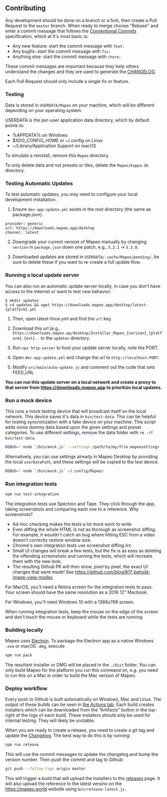 ## Contributing
Any development should be done on a branch or a fork, then create a Pull Request to the `master` branch. When ready to merge choose "Rebase" and enter a commit message that follows the [Conventional Commits](https://www.conventionalcommits.org/en/v1.0.0-beta.4/#examples) specification, which at it's most basic is:

* Any new feature: start the commit message with `feat: `
* Any bugfix: start the commit message with `fix: `
* Anything else: start the commit message with `chore: `

These commit messages are important because they help others understand the changes and they are used to generate the [CHANGELOG](CHANGELOG.md).

Each Pull Request should only include a single fix or feature.

### Testing

Data is stored in `USERDATA/Mapeo` on your machine, which will be different
depending on your operating system.

USERDATA is the per-user application data directory, which by default points to:
  * %APPDATA% on Windows
  * $XDG_CONFIG_HOME or ~/.config on Linux
  * ~/Library/Application Support on macOS

To simulate a reinstall, remove this `Mapeo` directory.

To only delete data and not presets or tiles, delete the `Mapeo/kappa.db`
directory.

### Testing Automatic Updates

To test automatic updates, you may need to configure your local development
installation. 

1. Ensure `dev-app-update.yml` exists in the root directory (the same as
package.json).

```
provider: generic
url: https://downloads.mapeo.app/desktop
channel: latest
```

2. Downgrade your current version of Mapeo manually by changing `version` in
   `package.json` down one patch, e.g., `5.2.1` -> `5.2.0`.

3. Downloaded updates are stored in `USERDATA/.cache/Mapeo/pending/`, be sure
   to delete these if you want to re-create a full update flow.


### Running a local update server

You can also run an automatic update server locally, in case you don't have access to
the Internet or want to test new behavior:

```
$ mkdir updates
$ cd updates && wget https://downloads.mapeo.app/desktop/latest-{platform}.yml 
```

1. Then, open latest-linux.yml and find the `url` key. 

2. Download this url (e.g., `https://downloads.mapeo.ap/desktop/Installar_Mapeo_{version}_{platform}.{ext}..` to the `updates` directory. 

3. Run `npx http-server` to host your update server locally, note the
   PORT.

4. Open `dev-app-update.yml` and change the url to `http://localhost:PORT`. 
5. Modify `src/main/auto-update.js` and comment out the code that sets FEED_URL

**You can run this update server on a local network and create a proxy to that
server from https://downloads.mapeo.app to prioritize local updates.** 

### Run a mock device

This runs a mock testing device that will broadcast itself on the local
network. This device saves it's data in `bin/test-data`. This can be helpful
for testing syncronization with a fake device on your machine.  This script
adds some dummy data based upon the given settings and preset categories. To use
different settings, remove the data folder with `rm -rf bin/test-data`. 

```sh
DEBUG=* node `/bin/mock.js` --settings /path/to/my/file.mapeosettings
```


Alternatively, you can use settings already in Mapeo Desktop by providing the
local `userDataPath`, and these settings will be copied to the test device. 

```sh
DEBUG=* node `/bin/mock.js` ~/.config/Mapeo/
```


### Run integration tests

```sh
npm run test-integration
```

The integration tests use Spectron and Tape. They click through the app, taking screenshots and
comparing each one to a reference. Why screenshots?

* Ad-hoc checking makes the tests a lot more work to write
* Even diffing the whole HTML is not as thorough as screenshot diffing. For example, it wouldn't
  catch an bug where hitting ESC from a video doesn't correctly restore window size.
* Chrome's own integration tests use screenshot diffing iirc
* Small UI changes will break a few tests, but the fix is as easy as deleting the offending
  screenshots and running the tests, which will recreate them with the new look.
* The resulting Github PR will then show, pixel by pixel, the exact UI changes that were made! See
  https://github.com/blog/817-behold-image-view-modes

For MacOS, you'll need a Retina screen for the integration tests to pass. Your screen should have
the same resolution as a 2016 12" Macbook.

For Windows, you'll need Windows 10 with a 1366x768 screen.

When running integration tests, keep the mouse on the edge of the screen and don't touch the mouse
or keyboard while the tests are running.

### Building locally

Mapeo uses [Electron](http://electron.atom.io/). To package the Electron app as
a native Windows `.exe` or macOS `.dmg`, execute

```sh
npm run pack
```

The resultant installer or DMG will be placed in the `./dist` folder. You can only build Mapeo for the platform you run this command on, e.g. you need to run this on a Mac in order to build the Mac version of Mapeo.

### Deploy workflow

Every push to Github is built automatically on Windows, Mac and Linux. The output of these builds can be seen in [the Actions tab](https://github.com/digidem/mapeo-desktop/actions). Each build creates installers which can be downloaded from the "Artifacts" button in the top-right of the logs of each build. These installers should only be used for internal testing. They will likely be unstable.

When you are ready to create a release, you need to create a git tag and update the [Changelog](CHANGELOG.md). The best way to do this is by running:

```sh
npm run release
```

This will use the commit messages to update the changelog and bump the version number. Then push the commit and tag to Github:

```sh
git push --follow-tags origin master
```

This will trigger a build that will upload the installers to the [releases](https://github.com/digidem/mapeo-desktop/releases) page. It will also upload the reference to the latest versino on the https://mapeo.world website using `bin/release-latest.js`.


